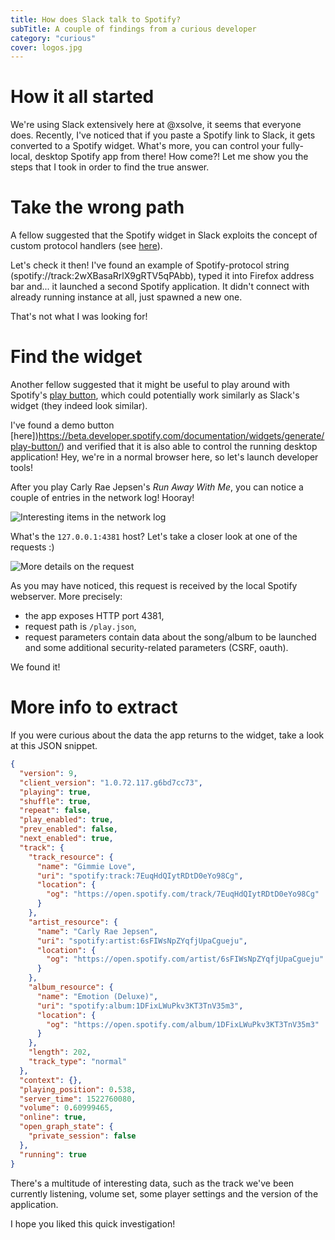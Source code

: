 ```yaml
---
title: How does Slack talk to Spotify?
subTitle: A couple of findings from a curious developer
category: "curious"
cover: logos.jpg
---
```


# How it all started
We're using Slack extensively here at @xsolve, it seems that everyone does. Recently,
I've noticed that if you paste a Spotify link to Slack, it gets converted to a Spotify
widget. What's more, you can control your fully-local, desktop Spotify app from there!
How come?! Let me show you the steps that I took in order to find the true answer.

# Take the wrong path
A fellow suggested that the Spotify widget in Slack exploits the concept of custom
protocol handlers (see [here](https://www.google.pl/search?q=web+protocol+handler)).

Let's check it then! I've found an example of Spotify-protocol string (spotify://track:2wXBasaRrlX9gRTV5qPAbb),
typed it into Firefox address bar and... it launched a second Spotify application.
It didn't connect with already running instance at all, just spawned a new one.

That's not what I was looking for!

# Find the widget
Another fellow suggested that it might be useful to play around with Spotify's [play button](https://developer.spotify.com/technologies/widgets/spotify-play-button/),
which could potentially work similarly as Slack's widget (they indeed look similar).

I've found a demo button [here])https://beta.developer.spotify.com/documentation/widgets/generate/play-button/)
and verified that it is also able to control the running desktop application! Hey,
we're in a normal browser here, so let's launch developer tools!

After you play Carly Rae Jepsen's _Run Away With Me_, you can notice a couple of entries
in the network log! Hooray!

![Interesting items in the network log]("connections.png")

What's the `127.0.0.1:4381` host? Let's take a closer look at one of the requests :)

![More details on the request]("single_request.png")

As you may have noticed, this request is received by the local Spotify webserver.
More precisely:
- the app exposes HTTP port 4381,
- request path is `/play.json`,
- request parameters contain data about the song/album to be launched and some
additional security-related parameters (CSRF, oauth).

We found it!

# More info to extract

If you were curious about the data the app returns to the widget, take a look at
this JSON snippet.

```JSON
{
  "version": 9,
  "client_version": "1.0.72.117.g6bd7cc73",
  "playing": true,
  "shuffle": true,
  "repeat": false,
  "play_enabled": true,
  "prev_enabled": false,
  "next_enabled": true,
  "track": {
    "track_resource": {
      "name": "Gimmie Love",
      "uri": "spotify:track:7EuqHdQIytRDtD0eYo98Cg",
      "location": {
        "og": "https://open.spotify.com/track/7EuqHdQIytRDtD0eYo98Cg"
      }
    },
    "artist_resource": {
      "name": "Carly Rae Jepsen",
      "uri": "spotify:artist:6sFIWsNpZYqfjUpaCgueju",
      "location": {
        "og": "https://open.spotify.com/artist/6sFIWsNpZYqfjUpaCgueju"
      }
    },
    "album_resource": {
      "name": "Emotion (Deluxe)",
      "uri": "spotify:album:1DFixLWuPkv3KT3TnV35m3",
      "location": {
        "og": "https://open.spotify.com/album/1DFixLWuPkv3KT3TnV35m3"
      }
    },
    "length": 202,
    "track_type": "normal"
  },
  "context": {},
  "playing_position": 0.538,
  "server_time": 1522760080,
  "volume": 0.60999465,
  "online": true,
  "open_graph_state": {
    "private_session": false
  },
  "running": true
}
```

There's a multitude of interesting data, such as the track we've been currently listening,
volume set, some player settings and the version of the application.

I hope you liked this quick investigation!
